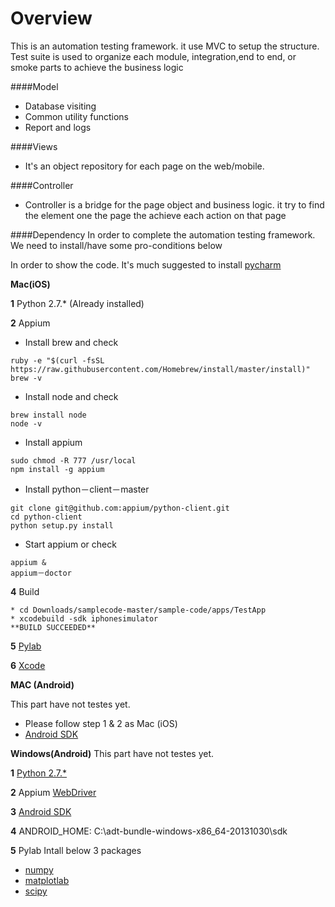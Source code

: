 # Overview

   This is an automation testing framework. it use MVC to setup the structure. Test suite is used to organize each module,
   integration,end to end, or smoke parts to achieve the business logic
   
####Model
* Database visiting
* Common utility functions
* Report and logs

####Views
* It's an object repository for each page on the web/mobile.
 
####Controller
* Controller is a bridge for the page object and business logic. it try to find the element one the page the achieve each action
on that page

####Dependency
In order to complete the automation testing framework. We need to install/have some pro-conditions below

In order to show the code. It's much suggested to install [pycharm](https://www.jetbrains.com/pycharm/download/)

**Mac(iOS)**

**1** Python 2.7.* (Already installed)

**2** Appium

* Install brew and check 

```
ruby -e "$(curl -fsSL https://raw.githubusercontent.com/Homebrew/install/master/install)"
brew -v
```
* Install node and check

```
brew install node
node -v
```
* Install appium

```
sudo chmod -R 777 /usr/local
npm install -g appium
```

* Install python－client－master

```
git clone git@github.com:appium/python-client.git
cd python-client
python setup.py install
```
* Start appium or check 
```
appium &
appium－doctor
```

**4** Build 

```
* cd Downloads/samplecode-master/sample-code/apps/TestApp
* xcodebuild -sdk iphonesimulator 
**BUILD SUCCEEDED**
```
**5** [Pylab](https://pypi.python.org/pypi/pylab)

**6** [Xcode](https://developer.apple.com/xcode/)

**MAC (Android)**

This part have not testes yet.

* Please follow step 1 & 2 as Mac (iOS)
* [Android SDK](https://developer.android.com/sdk/index.html)


**Windows(Android)**
This part have not testes yet.

**1** [Python 2.7.*](https://www.python.org/getit/windows/)

**2** Appium [WebDriver](https://bitbucket.org/appium/appium.app/downloads/)

**3** [Android SDK](https://developer.android.com/sdk/index.html)

**4** ANDROID_HOME: C:\adt-bundle-windows-x86_64-20131030\sdk

**5** Pylab 
Intall below 3 packages

* [numpy](http://sourceforge.net/projects/numpy/files/NumPy/1.7.0/)
* [matplotlab](http://sourceforge.net/projects/matplotlib/files/matplotlib/matplotlib-1.1.1/)
* [scipy](http://sourceforge.net/projects/scipy/files/scipy/0.12.0/)